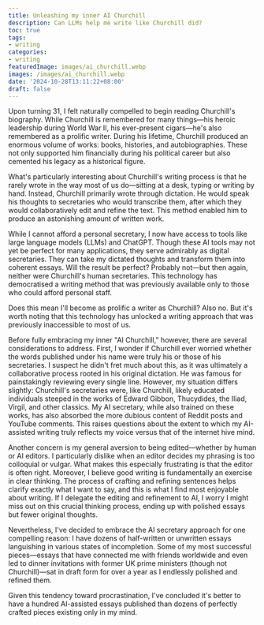 ```yaml
---
title: Unleashing my inner AI Churchill
description: Can LLMs help me write like Churchill did?
toc: true
tags:
- writing
categories:
- writing
featuredImage: images/ai_churchill.webp
images: /images/ai_churchill.webp
date: '2024-10-28T13:11:22+08:00'
draft: false
---
```


Upon turning 31, I felt naturally compelled to begin reading Churchill's biography. While Churchill is remembered for many things—his heroic leadership during World War II, his ever-present cigars—he's also remembered as a prolific writer. During his lifetime, Churchill produced an enormous volume of works: books, histories, and autobiographies. These not only supported him financially during his political career but also cemented his legacy as a historical figure.

What's particularly interesting about Churchill's writing process is that he rarely wrote in the way most of us do—sitting at a desk, typing or writing by hand. Instead, Churchill primarily wrote through dictation. He would speak his thoughts to secretaries who would transcribe them, after which they would collaboratively edit and refine the text. This method enabled him to produce an astonishing amount of written work.

While I cannot afford a personal secretary, I now have access to tools like large language models (LLMs) and ChatGPT. Though these AI tools may not yet be perfect for many applications, they serve admirably as digital secretaries. They can take my dictated thoughts and transform them into coherent essays. Will the result be perfect? Probably not—but then again, neither were Churchill's human secretaries. This technology has democratised a writing method that was previously available only to those who could afford personal staff.

Does this mean I'll become as prolific a writer as Churchill? Also no. But it's worth noting that this technology has unlocked a writing approach that was previously inaccessible to most of us.

Before fully embracing my inner "AI Churchill," however, there are several considerations to address. First, I wonder if Churchill ever worried whether the words published under his name were truly his or those of his secretaries. I suspect he didn't fret much about this, as it was ultimately a collaborative process rooted in his original dictation. He was famous for painstakingly reviewing every single line. However, my situation differs slightly: Churchill's secretaries were, like Churchill, likely educated individuals steeped in the works of Edward Gibbon, Thucydides, the Iliad, Virgil, and other classics. My AI secretary, while also trained on these works, has also absorbed the more dubious content of Reddit posts and YouTube comments. This raises questions about the extent to which my AI-assisted writing truly reflects my voice versus that of the internet hive mind.

Another concern is my general aversion to being edited—whether by human or AI editors. I particularly dislike when an editor decides my phrasing is too colloquial or vulgar. What makes this especially frustrating is that the editor is often right. Moreover, I believe good writing is fundamentally an exercise in clear thinking. The process of crafting and refining sentences helps clarify exactly what I want to say, and this is what I find most enjoyable about writing. If I delegate the editing and refinement to AI, I worry I might miss out on this crucial thinking process, ending up with polished essays but fewer original thoughts.

Nevertheless, I've decided to embrace the AI secretary approach for one compelling reason: I have dozens of half-written or unwritten essays languishing in various states of incompletion. Some of my most successful pieces—essays that have connected me with friends worldwide and even led to dinner invitations with former UK prime ministers (though not Churchill)—sat in draft form for over a year as I endlessly polished and refined them.

Given this tendency toward procrastination, I've concluded it's better to have a hundred AI-assisted essays published than dozens of perfectly crafted pieces existing only in my mind.
